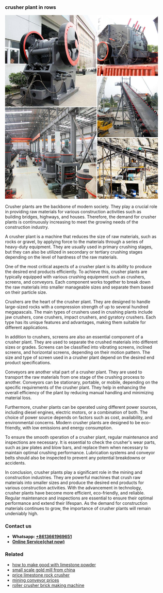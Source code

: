 <h3>crusher plant in rows</h3><img src='1708332735.jpg' alt=''><p>Crusher plants are the backbone of modern society. They play a crucial role in providing raw materials for various construction activities such as building bridges, highways, and houses. Therefore, the demand for crusher plants is continuously increasing to meet the growing needs of the construction industry.</p><p>A crusher plant is a machine that reduces the size of raw materials, such as rocks or gravel, by applying force to the materials through a series of heavy-duty equipment. They are usually used in primary crushing stages, but they can also be utilized in secondary or tertiary crushing stages depending on the level of hardness of the raw materials.</p><p>One of the most critical aspects of a crusher plant is its ability to produce the desired end products efficiently. To achieve this, crusher plants are typically equipped with various crushing equipment such as crushers, screens, and conveyors. Each component works together to break down the raw materials into smaller manageable sizes and separate them based on their particle size.</p><p>Crushers are the heart of the crusher plant. They are designed to handle large-sized rocks with a compression strength of up to several hundred megapascals. The main types of crushers used in crushing plants include jaw crushers, cone crushers, impact crushers, and gyratory crushers. Each type has its unique features and advantages, making them suitable for different applications.</p><p>In addition to crushers, screens are also an essential component of a crusher plant. They are used to separate the crushed materials into different sizes or grades. Screens can be classified into vibrating screens, inclined screens, and horizontal screens, depending on their motion pattern. The size and type of screen used in a crusher plant depend on the desired end product specifications.</p><p>Conveyors are another vital part of a crusher plant. They are used to transport the raw materials from one stage of the crushing process to another. Conveyors can be stationary, portable, or mobile, depending on the specific requirements of the crusher plant. They help in enhancing the overall efficiency of the plant by reducing manual handling and minimizing material loss.</p><p>Furthermore, crusher plants can be operated using different power sources, including diesel engines, electric motors, or a combination of both. The choice of power source depends on factors such as cost, availability, and environmental concerns. Modern crusher plants are designed to be eco-friendly, with low emissions and energy consumption.</p><p>To ensure the smooth operation of a crusher plant, regular maintenance and inspections are necessary. It is essential to check the crusher's wear parts, such as jaw plates and blow bars, and replace them when necessary to maintain optimal crushing performance. Lubrication systems and conveyor belts should also be inspected to prevent any potential breakdowns or accidents.</p><p>In conclusion, crusher plants play a significant role in the mining and construction industries. They are powerful machines that crush raw materials into smaller sizes and produce the desired end products for various construction activities. With the advancement in technology, crusher plants have become more efficient, eco-friendly, and reliable. Regular maintenance and inspections are essential to ensure their optimal performance and extend their lifespan. As the demand for construction materials continues to grow, the importance of crusher plants will remain undeniably high.</p><h3>Contact us</h3><ul><li><strong>Whatsapp:&nbsp;<a href="https://wa.me/8613661969651">+8613661969651</a></strong></li><li><a href="https://swt.shibang-china.com/?git&amp;zhl&amp;crusher plant in rows"><strong>Online Service(chat now)</strong></a></li></ul><h3>Related</h3><ul><li><a href='how to make good with limestone powder.md'>how to make good with limestone powder</a></li><li><a href='small scale gold mill from china.md'>small scale gold mill from china</a></li><li><a href='price limestone rock crusher.md'>price limestone rock crusher</a></li><li><a href='mining conveyor prices.md'>mining conveyor prices</a></li><li><a href='roller crusher brick making machine.md'>roller crusher brick making machine</a></li></ul>